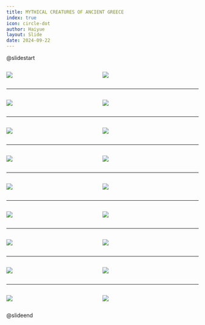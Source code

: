 ```yaml
---
title: MYTHICAL CREATURES OF ANCIENT GREECE
index: true
icon: circle-dot
author: Haiyue
layout: Slide
date: 2024-09-22
---
```

 
@slidestart

<div style="display:flex">
<div style="flex:1">

![](https://raw.githubusercontent.com/yclord/reading/refs/heads/master/english/Level-P/MYTHICAL%20CREATURES%20OF%20ANCIENT%20GREECE/001.webp)
</div>
<div style="flex:1">

![](https://raw.githubusercontent.com/yclord/reading/refs/heads/master/english/Level-P/MYTHICAL%20CREATURES%20OF%20ANCIENT%20GREECE/002.webp)
</div>
</div>

---

<div style="display:flex">
<div style="flex:1">

![](https://raw.githubusercontent.com/yclord/reading/refs/heads/master/english/Level-P/MYTHICAL%20CREATURES%20OF%20ANCIENT%20GREECE/003.webp)
</div>
<div style="flex:1">

![](https://raw.githubusercontent.com/yclord/reading/refs/heads/master/english/Level-P/MYTHICAL%20CREATURES%20OF%20ANCIENT%20GREECE/004.webp)
</div>
</div>

---

<div style="display:flex">
<div style="flex:1">

![](https://raw.githubusercontent.com/yclord/reading/refs/heads/master/english/Level-P/MYTHICAL%20CREATURES%20OF%20ANCIENT%20GREECE/005.webp)
</div>
<div style="flex:1">

![](https://raw.githubusercontent.com/yclord/reading/refs/heads/master/english/Level-P/MYTHICAL%20CREATURES%20OF%20ANCIENT%20GREECE/006.webp)
</div>
</div>

---

<div style="display:flex">
<div style="flex:1">

![](https://raw.githubusercontent.com/yclord/reading/refs/heads/master/english/Level-P/MYTHICAL%20CREATURES%20OF%20ANCIENT%20GREECE/007.webp)
</div>
<div style="flex:1">

![](https://raw.githubusercontent.com/yclord/reading/refs/heads/master/english/Level-P/MYTHICAL%20CREATURES%20OF%20ANCIENT%20GREECE/008.webp)
</div>
</div>

---

<div style="display:flex">
<div style="flex:1">

![](https://raw.githubusercontent.com/yclord/reading/refs/heads/master/english/Level-P/MYTHICAL%20CREATURES%20OF%20ANCIENT%20GREECE/009.webp)
</div>
<div style="flex:1">

![](https://raw.githubusercontent.com/yclord/reading/refs/heads/master/english/Level-P/MYTHICAL%20CREATURES%20OF%20ANCIENT%20GREECE/010.webp)
</div>
</div>

---

<div style="display:flex">
<div style="flex:1">

![](https://raw.githubusercontent.com/yclord/reading/refs/heads/master/english/Level-P/MYTHICAL%20CREATURES%20OF%20ANCIENT%20GREECE/011.webp)
</div>
<div style="flex:1">

![](https://raw.githubusercontent.com/yclord/reading/refs/heads/master/english/Level-P/MYTHICAL%20CREATURES%20OF%20ANCIENT%20GREECE/012.webp)
</div>
</div>

---

<div style="display:flex">
<div style="flex:1">

![](https://raw.githubusercontent.com/yclord/reading/refs/heads/master/english/Level-P/MYTHICAL%20CREATURES%20OF%20ANCIENT%20GREECE/013.webp)
</div>
<div style="flex:1">

![](https://raw.githubusercontent.com/yclord/reading/refs/heads/master/english/Level-P/MYTHICAL%20CREATURES%20OF%20ANCIENT%20GREECE/014.webp)
</div>
</div>

---

<div style="display:flex">
<div style="flex:1">

![](https://raw.githubusercontent.com/yclord/reading/refs/heads/master/english/Level-P/MYTHICAL%20CREATURES%20OF%20ANCIENT%20GREECE/015.webp)
</div>
<div style="flex:1">

![](https://raw.githubusercontent.com/yclord/reading/refs/heads/master/english/Level-P/MYTHICAL%20CREATURES%20OF%20ANCIENT%20GREECE/016.webp)
</div>
</div>

---

<div style="display:flex">
<div style="flex:1">

![](https://raw.githubusercontent.com/yclord/reading/refs/heads/master/english/Level-P/MYTHICAL%20CREATURES%20OF%20ANCIENT%20GREECE/017.webp)
</div>
<div style="flex:1">

![](https://raw.githubusercontent.com/yclord/reading/refs/heads/master/english/Level-P/MYTHICAL%20CREATURES%20OF%20ANCIENT%20GREECE/018.webp)
</div>
</div>

@slideend